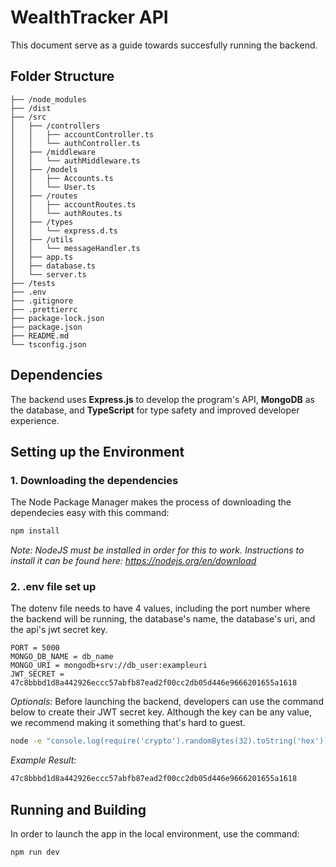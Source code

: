 # WealthTracker API

This document serve as a guide towards succesfully running the backend.

## Folder Structure

```
├── /node_modules
├── /dist
├── /src
│   ├── /controllers
│   │   ├── accountController.ts
│   │   └── authController.ts
│   ├── /middleware
│   │   └── authMiddleware.ts
│   ├── /models
│   │   ├── Accounts.ts
│   │   └── User.ts
│   ├── /routes
│   │   ├── accountRoutes.ts
│   │   └── authRoutes.ts
│   ├── /types
│   │   └── express.d.ts
│   ├── /utils
│   │   └── messageHandler.ts
│   ├── app.ts
│   ├── database.ts
│   └── server.ts
├── /tests
├── .env
├── .gitignore
├── .prettierrc
├── package-lock.json
├── package.json
├── README.md
└── tsconfig.json
```

## Dependencies

The backend uses **Express.js** to develop the program's API, **MongoDB** as the database, and **TypeScript** for type safety and improved developer experience.

## Setting up the Environment

### 1. Downloading the dependencies

The Node Package Manager makes the process of downloading the dependecies easy with this command:

```bash
npm install
```

_Note: NodeJS must be installed in order for this to work. Instructions to install it can be found here: https://nodejs.org/en/download_

### 2. .env file set up

The dotenv file needs to have 4 values, including the port number where the backend will be running, the database's name, the database's uri, and the api's jwt secret key.

```
PORT = 5000
MONGO_DB_NAME = db_name
MONGO_URI = mongodb+srv://db_user:exampleuri
JWT_SECRET = 47c8bbbd1d8a442926eccc57abfb87ead2f00cc2db05d446e9666201655a1618
```

_Optionals_: Before launching the backend, developers can use the command below to create their JWT secret key. Although the key can be any value, we recommend making it something that's hard to guest.

```bash
node -e "console.log(require('crypto').randomBytes(32).toString('hex'))"
```

_Example Result:_

```bash
47c8bbbd1d8a442926eccc57abfb87ead2f00cc2db05d446e9666201655a1618
```

## Running and Building

In order to launch the app in the local environment, use the command:

```bash
npm run dev
```
